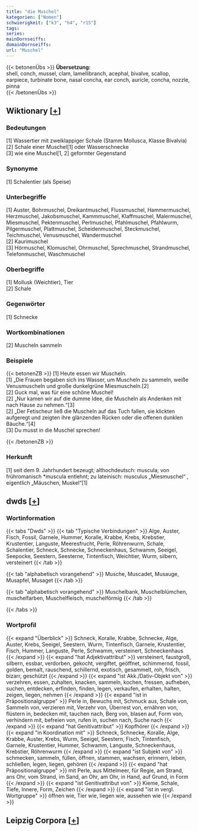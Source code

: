 ```yaml
---
title: "die Muschel"
kategorien: ["Nomen"]
schwierigkeit: ["k3", "h4", "r15"]
tags:
series:
mainDornseiffs:
domainDornseiffs:
url: "Muschel"
---
```


{{< betonenÜbs >}}
**Übersetzung:**  
shell, conch, mussel, clam, lamellibranch, acephal, bivalve, scallop, earpiece, turbinate bone, nasal concha, ear conch, auricle, concha, nozzle, pinna  
{{< /betonenÜbs >}}

## Wiktionary [[+](https://de.wiktionary.org/wiki/Muschel)]

### Bedeutungen
[1] Wassertier mit zweiklappiger Schale (Stamm Mollusca, Klasse Bivalvia)  
[2] Schale einer Muschel[1] oder Wasserschnecke  
[3] wie eine Muschel[1, 2] geformter Gegenstand  

### Synonyme
[1] Schalentier (als Speise)  

### Unterbegriffe
[1] Auster, Bohrmuschel, Dreikantmuschel, Flussmuschel, Hammermuschel, Herzmuschel, Jakobsmuschel, Kammmuschel, Klaffmuschel, Malermuschel, Miesmuschel, Pektenmuschel, Perlmuschel, Pfahlmuschel, Pfahlwurm, Pilgermuschel, Plattmuschel, Scheidenmuschel, Steckmuschel, Teichmuschel, Venusmuschel, Wandermuschel  
[2] Kaurimuschel  
[3] Hörmuschel, Klomuschel, Ohrmuschel, Sprechmuschel, Strandmuschel, Telefonmuschel, Waschmuschel  

### Oberbegriffe
[1] Mollusk (Weichtier), Tier  
[2] Schale  

### Gegenwörter
[1] Schnecke  

### Wortkombinationen
[2] Muscheln sammeln  

### Beispiele
{{< betonenZB >}}
[1] Heute essen wir Muscheln.  
[1] „Die Frauen begaben sich ins Wasser, um Muscheln zu sammeln, weiße Venusmuscheln und große dunkelgrüne Miesmuscheln.[2]  
[2] Guck mal, was für eine schöne Muschel!  
[2] „Nur kamen wir auf die dumme Idee, die Muscheln als Andenken mit nach Hause zu nehmen.“[3]  
[2] „Der Fetischeur ließ die Muscheln auf das Tuch fallen, sie klickten aufgeregt und zeigten ihre glänzenden Rücken oder die offenen dunklen Bäuche.“[4]  
[3] Du musst in die Muschel sprechen!  

{{< /betonenZB >}}
### Herkunft
[1] seit dem 9. Jahrhundert bezeugt; althochdeutsch: muscula; von frühromanisch *muscula entlehnt; zu lateinisch: musculus „Miesmuschel“ , eigentlich „Mäuschen, Muskel“[1]  



## dwds [[+](https://www.dwds.de/wb/Muschel)]

### Wortinformation
{{< tabs "Dwds" >}}
{{< tab "Typische Verbindungen" >}}
Alge, Auster, Fisch, Fossil, Garnele, Hummer, Koralle, Krabbe, Krebs, Krebstier, Krustentier, Languste, Meeresfrucht, Perle, Röhrenwurm, Schale, Schalentier, Schneck, Schnecke, Schneckenhaus, Schwamm, Seeigel, Seepocke, Seestern, Seesterne, Tintenfisch, Weichtier, Wurm, silbern, versteinert
{{< /tab >}}

{{< tab "alphabetisch vorangehend" >}}
Musche, Muscadet, Musauge, Musapfel, Musaget
{{< /tab >}}

{{< tab "alphabetisch vorangehend" >}}
Muschelbank, Muschelblümchen, muschelfarben, Muschelfleisch, muschelförmig
{{< /tab >}}

{{< /tabs >}}

### Wortprofil
{{< expand "Überblick" >}} Schneck, Koralle, Krabbe, Schnecke, Alge, Auster, Krebs, Seeigel, Seestern, Wurm, Tintenfisch, Garnele, Krustentier, Fisch, Hummer, Languste, Perle, Schwamm, versteinert, Schneckenhaus {{< /expand >}}
{{< expand "hat Adjektivattribut" >}} versteinert, faustgroß, silbern, essbar, verdorben, gekocht, vergiftet, geöffnet, schimmernd, fossil, golden, bemalt, rauschend, schillernd, exotisch, gesammelt, roh, frisch, bizarr, geschützt {{< /expand >}}
{{< expand "ist Akk./Dativ-Objekt von" >}} verzehren, essen, zuhalten, knacken, sammeln, kochen, fressen, aufheben, suchen, entdecken, erfinden, finden, legen, verkaufen, erhalten, halten, zeigen, liegen, nehmen {{< /expand >}}
{{< expand "ist in Präpositionalgruppe" >}} Perle in, Bewuchs mit, Schmuck aus, Schale von, Sammeln von, verzieren mit, Verzehr von, Überrest von, ernähren von, flüstern in, bedecken mit, tauchen nach, Berg von, blasen auf, Form von, verhindern mit, befreien von, rufen in, suchen nach, Suche nach {{< /expand >}}
{{< expand "hat Genitivattribut" >}} Kopfhörer {{< /expand >}}
{{< expand "in Koordination mit" >}} Schneck, Schnecke, Koralle, Alge, Krabbe, Auster, Krebs, Wurm, Seeigel, Seestern, Fisch, Tintenfisch, Garnele, Krustentier, Hummer, Schwamm, Languste, Schneckenhaus, Krebstier, Röhrenwurm {{< /expand >}}
{{< expand "ist Subjekt von" >}} schmecken, sammeln, füllen, öffnen, stammen, wachsen, erinnern, leben, schließen, legen, liegen, gehören {{< /expand >}}
{{< expand "hat Präpositionalgruppe" >}} mit Perle, aus Mittelmeer, für Regie, am Strand, ans Ohr, vom Strand, im Sand, an Ohr, am Ohr, in Hand, auf Grund, in Form {{< /expand >}}
{{< expand "ist Genitivattribut von" >}} Kieme, Schale, Tiefe, Innere, Form, Zeichen {{< /expand >}}
{{< expand "ist in vergl. Wortgruppe" >}} öffnen wie, Tier wie, liegen wie, aussehen wie {{< /expand >}}

## Leipzig Corpora [[+](https://corpora.uni-leipzig.de/en/res?word=Muschel&corpusId=deu_newscrawl-public_2018)]

